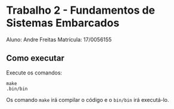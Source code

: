 # Trabalho 2 - Fundamentos de Sistemas Embarcados

Aluno: Andre Freitas
Matrícula: 17/0056155

## Como executar

Execute os comandos:

```
make
.bin/bin
```

Os comando `make` irá compilar o código e o `bin/bin` irá executá-lo.
